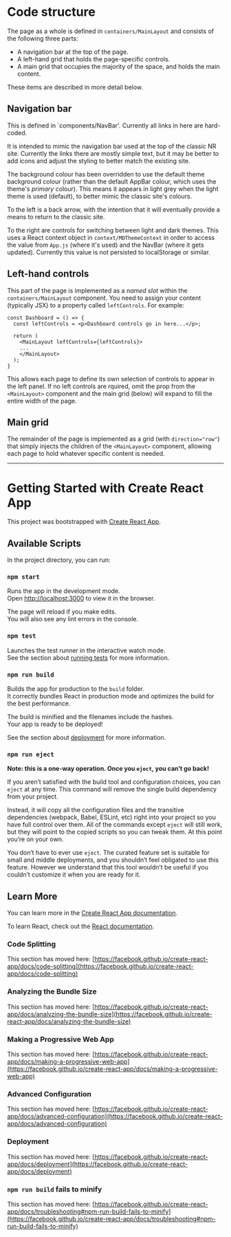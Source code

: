 # Code structure

The page as a whole is defined in `containers/MainLayout` and consists of the following three parts:

- A navigation bar at the top of the page.
- A left-hand grid that holds the page-specific controls.
- A main grid that occupies the majority of the space, and holds the main content.

These items are described in more detail below.

## Navigation bar

This is defined in `components/NavBar'. Currently all links in here are hard-coded.

It is intended to mimic the navigation bar used at the top of the classic NR site. Currently the links there are mostly simple text, but it may be better to add icons and adjust the styling to better match the existing site.

The background colour has been overridden to use the default theme background colour (rather than the default AppBar colour, which uses the theme's _primary_ colour). This means it appears in light grey when the light theme is used (default), to better mimic the classic site's colours.

To the left is a back arrow, with the intention that it will eventually provide a means to return to the classic site.

To the right are controls for switching between light and dark themes. This uses a React context object in `context/MDThemeContext` in order to access the value from `App.js` (where it's used) and the NavBar (where it gets updated). Currently this value is not persisted to localStorage or similar.

## Left-hand controls

This part of the page is implemented as a _named slot_ within the `containers/MainLayout` component. You need to assign your content (typically JSX) to a property called `leftControls`. For example:

```
const Dashboard = () => {
  const leftControls = <p>Dashboard controls go in here...</p>;

  return (
    <MainLayout leftControls={leftControls}>
    ...
    </MainLayout>
  );
}
```

This allows each page to define its own selection of controls to appear in the left panel. If no left controls are rquired, omit the prop from the `<MainLayout>` component and the main grid (below) will expand to fill the entire width of the page.

## Main grid

The remainder of the page is implemented as a grid (with `direction="row"`) that simply injects the children of the `<MainLayout>` component, allowing each page to hold whatever specific content is needed.

---

# Getting Started with Create React App

This project was bootstrapped with [Create React App](https://github.com/facebook/create-react-app).

## Available Scripts

In the project directory, you can run:

### `npm start`

Runs the app in the development mode.\
Open [http://localhost:3000](http://localhost:3000) to view it in the browser.

The page will reload if you make edits.\
You will also see any lint errors in the console.

### `npm test`

Launches the test runner in the interactive watch mode.\
See the section about [running tests](https://facebook.github.io/create-react-app/docs/running-tests) for more information.

### `npm run build`

Builds the app for production to the `build` folder.\
It correctly bundles React in production mode and optimizes the build for the best performance.

The build is minified and the filenames include the hashes.\
Your app is ready to be deployed!

See the section about [deployment](https://facebook.github.io/create-react-app/docs/deployment) for more information.

### `npm run eject`

**Note: this is a one-way operation. Once you `eject`, you can’t go back!**

If you aren’t satisfied with the build tool and configuration choices, you can `eject` at any time. This command will remove the single build dependency from your project.

Instead, it will copy all the configuration files and the transitive dependencies (webpack, Babel, ESLint, etc) right into your project so you have full control over them. All of the commands except `eject` will still work, but they will point to the copied scripts so you can tweak them. At this point you’re on your own.

You don’t have to ever use `eject`. The curated feature set is suitable for small and middle deployments, and you shouldn’t feel obligated to use this feature. However we understand that this tool wouldn’t be useful if you couldn’t customize it when you are ready for it.

## Learn More

You can learn more in the [Create React App documentation](https://facebook.github.io/create-react-app/docs/getting-started).

To learn React, check out the [React documentation](https://reactjs.org/).

### Code Splitting

This section has moved here: [https://facebook.github.io/create-react-app/docs/code-splitting](https://facebook.github.io/create-react-app/docs/code-splitting)

### Analyzing the Bundle Size

This section has moved here: [https://facebook.github.io/create-react-app/docs/analyzing-the-bundle-size](https://facebook.github.io/create-react-app/docs/analyzing-the-bundle-size)

### Making a Progressive Web App

This section has moved here: [https://facebook.github.io/create-react-app/docs/making-a-progressive-web-app](https://facebook.github.io/create-react-app/docs/making-a-progressive-web-app)

### Advanced Configuration

This section has moved here: [https://facebook.github.io/create-react-app/docs/advanced-configuration](https://facebook.github.io/create-react-app/docs/advanced-configuration)

### Deployment

This section has moved here: [https://facebook.github.io/create-react-app/docs/deployment](https://facebook.github.io/create-react-app/docs/deployment)

### `npm run build` fails to minify

This section has moved here: [https://facebook.github.io/create-react-app/docs/troubleshooting#npm-run-build-fails-to-minify](https://facebook.github.io/create-react-app/docs/troubleshooting#npm-run-build-fails-to-minify)
